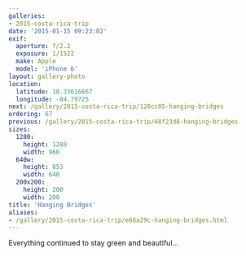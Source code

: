 ```yaml
---
galleries:
- 2015-costa-rica-trip
date: '2015-01-15 09:23:02'
exif:
  aperture: f/2.2
  exposure: 1/1522
  make: Apple
  model: 'iPhone 6'
layout: gallery-photo
location:
  latitude: 10.33616667
  longitude: -84.79725
next: /gallery/2015-costa-rica-trip/128cc05-hanging-bridges
ordering: 67
previous: /gallery/2015-costa-rica-trip/48f23d8-hanging-bridges
sizes:
  1280:
    height: 1280
    width: 960
  640w:
    height: 853
    width: 640
  200x200:
    height: 200
    width: 200
title: 'Hanging Bridges'
aliases:
- /gallery/2015-costa-rica-trip/e66a29c-hanging-bridges.html
---
```


Everything continued to stay green and beautiful...
